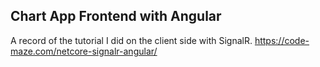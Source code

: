 ## Chart App Frontend with Angular

A record of the tutorial I did on the client side with SignalR.
https://code-maze.com/netcore-signalr-angular/
